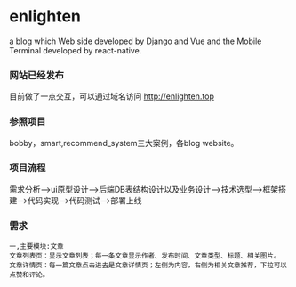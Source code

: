 # enlighten
a blog which Web side developed by Django and Vue and the Mobile Terminal developed by react-native.

### 网站已经发布
目前做了一点交互，可以通过域名访问 http://enlighten.top 


### 参照项目
bobby，smart,recommend_system三大案例，各blog website。

### 项目流程
需求分析-->ui原型设计-->后端DB表结构设计以及业务设计-->技术选型-->框架搭建-->代码实现-->代码测试-->部署上线

### 需求
```
一,主要模块:文章
文章列表页：显示文章列表；每一条文章显示作者、发布时间、文章类型、标题、相关图片。
文章详情页：每一篇文章点击进去是文章详情页；左侧为内容，右侧为相关文章推荐，下拉可以点赞和评论。
```
